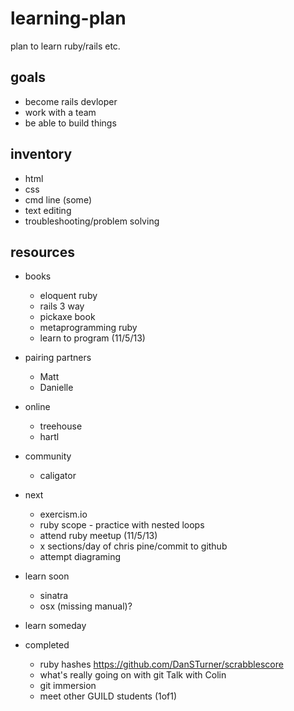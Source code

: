 learning-plan
=============

plan to learn ruby/rails etc.

## goals
* become rails devloper
* work with a team
* be able to build things

## inventory
* html
* css
* cmd line (some)
* text editing
* troubleshooting/problem solving

## resources
* books
    * eloquent ruby
    * rails 3 way
    * pickaxe book
    * metaprogramming ruby
    * learn to program (11/5/13)
* pairing partners
    * Matt
    * Danielle
* online
    * treehouse
    * hartl
* community
    * caligator

* next
    * exercism.io
    * ruby scope - practice with nested loops
    * attend ruby meetup (11/5/13)
    * x sections/day of chris pine/commit to github
    * attempt diagraming
* learn soon
    * sinatra
    * osx (missing manual)?
* learn someday

* completed
    * ruby hashes https://github.com/DanSTurner/scrabblescore
    * what's really going on with git Talk with Colin
    * git immersion
    * meet other GUILD students (1of1)